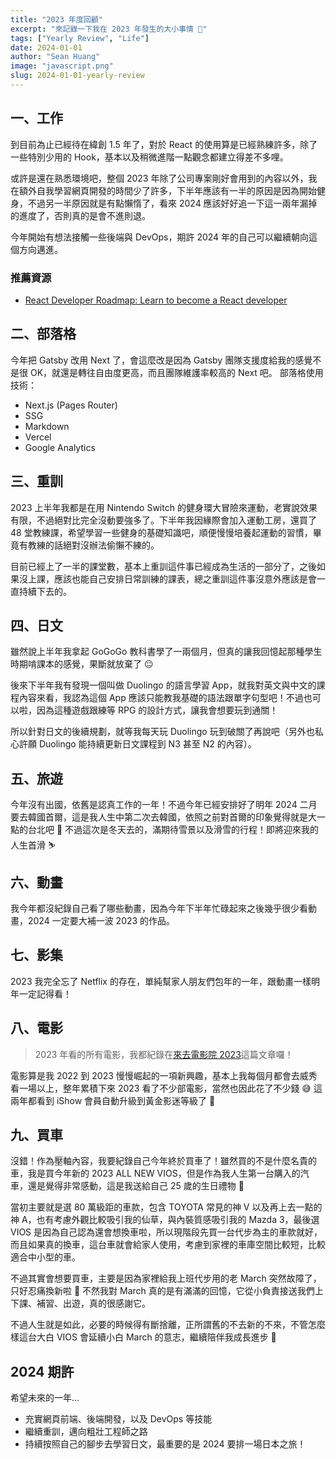 ```yaml
---
title: "2023 年度回顧"
excerpt: "來記錄一下我在 2023 年發生的大小事情 🎉"
tags: ["Yearly Review", "Life"]
date: 2024-01-01
author: "Sean Huang"
image: "javascript.png"
slug: 2024-01-01-yearly-review
---
```


## 一、工作

到目前為止已經待在緯創 1.5 年了，對於 React 的使用算是已經熟練許多，除了一些特別少用的 Hook，基本以及稍微進階一點觀念都建立得差不多哩。

或許是還在熟悉環境吧，整個 2023 年除了公司專案剛好會用到的內容以外，我在額外自我學習網頁開發的時間少了許多，下半年應該有一半的原因是因為開始健身，不過另一半原因就是有點懶惰了，看來 2024 應該好好追一下這一兩年漏掉的進度了，否則真的是會不進則退。

今年開始有想法接觸一些後端與 DevOps，期許 2024 年的自己可以繼續朝向這個方向邁進。

### 推薦資源

- [React Developer Roadmap: Learn to become a React developer](https://roadmap.sh/react)

## 二、部落格

今年把 Gatsby 改用 Next 了，會這麼改是因為 Gatsby 團隊支援度給我的感覺不是很 OK，就還是轉往自由度更高，而且團隊維護率較高的 Next 吧。
部落格使用技術：

- Next.js (Pages Router)
- SSG
- Markdown
- Vercel
- Google Analytics

## 三、重訓

2023 上半年我都是在用 Nintendo Switch 的健身環大冒險來運動，老實說效果有限，不過絕對比完全沒動要強多了。下半年我因緣際會加入運動工房，還買了 48 堂教練課，希望學習一些健身的基礎知識吧，順便慢慢培養起運動的習慣，畢竟有教練的話絕對沒辦法偷懶不練的。

目前已經上了一半的課堂數，基本上重訓這件事已經成為生活的一部分了，之後如果沒上課，應該也能自己安排日常訓練的課表，總之重訓這件事沒意外應該是會一直持續下去的。

## 四、日文

雖然說上半年我拿起 GoGoGo 教科書學了一兩個月，但真的讓我回憶起那種學生時期啃課本的感覺，果斷就放棄了 😐

後來下半年我有發現一個叫做 Duolingo 的語言學習 App，就我對英文與中文的課程內容來看，我認為這個 App 應該只能教我基礎的語法跟單字句型吧！不過也可以啦，因為這種遊戲跟練等 RPG 的設計方式，讓我會想要玩到通關！

所以針對日文的後續規劃，就等我每天玩 Duolingo 玩到破關了再說吧（另外也私心許願 Duolingo 能持續更新日文課程到 N3 甚至 N2 的內容）。

## 五、旅遊

今年沒有出國，依舊是認真工作的一年！不過今年已經安排好了明年 2024 二月要去韓國首爾，這是我人生中第二次去韓國，依照之前對首爾的印象覺得就是大一點的台北吧 🤣 不過這次是冬天去的，滿期待雪景以及滑雪的行程！即將迎來我的人生首滑 ⛷️

## 六、動畫

我今年都沒紀錄自己看了哪些動畫，因為今年下半年忙碌起來之後幾乎很少看動畫，2024 一定要大補一波 2023 的作品。

## 七、影集

2023 我完全忘了 Netflix 的存在，單純幫家人朋友們包年的一年，跟動畫一樣明年一定記得看！

## 八、電影

> 2023 年看的所有電影，我都紀錄在[來去電影院 2023](https://www.seanhuang.dev/posts/2023-12-31-movie-list)這篇文章囉！

電影算是我 2022 到 2023 慢慢崛起的一項新興趣，基本上我每個月都會去威秀看一場以上，整年累積下來 2023 看了不少部電影，當然也因此花了不少錢 😅 這兩年都看到 iShow 會員自動升級到黃金影迷等級了 🍿

## 九、買車

沒錯！作為壓軸內容，我要紀錄自己今年終於買車了！雖然買的不是什麼名貴的車，我是買今年新的 2023 ALL NEW VIOS，但是作為我人生第一台購入的汽車，還是覺得非常感動，這是我送給自己 25 歲的生日禮物 🎁

當初主要就是選 80 萬級距的車款，包含 TOYOTA 常見的神 V 以及再上去一點的神 A，也有考慮外觀比較吸引我的仙草，與內裝質感吸引我的 Mazda 3，最後選 VIOS 是因為自己認為還會想換車啦，所以現階段先買一台代步為主的車款就好，而且如果真的換車，這台車就會給家人使用，考慮到家裡的車庫空間比較短，比較適合中小型的車。

不過其實會想要買車，主要是因為家裡給我上班代步用的老 March 突然故障了，只好忍痛換新啦 💸 不然我對 March 真的是有滿滿的回憶，它從小負責接送我們上下課、補習、出遊，真的很感謝它。

不過人生就是如此，必要的時候得有斷捨離，正所謂舊的不去新的不來，不管怎麼樣這台大白 VIOS 會延續小白 March 的意志，繼續陪伴我成長進步 💪

## 2024 期許

希望未來的一年…

- 充實網頁前端、後端開發，以及 DevOps 等技能
- 繼續重訓，邁向粗壯工程師之路
- 持續按照自己的腳步去學習日文，最重要的是 2024 要排一場日本之旅！
